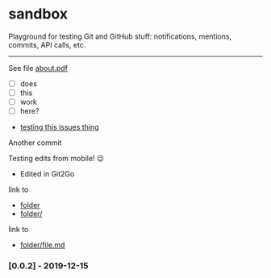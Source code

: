 sandbox
=======

Playground for testing Git and GitHub stuff: notifications, mentions, commits, API calls, etc. 

---

See file [about.pdf](about.pdf)

- [ ] does
- [ ] this
- [ ] work
- [ ] here?

- [testing this issues thing](https://github.com/hugocf/sandbox/issues/1)


Another commit

Testing edits from mobile! 😉

- Edited in Git2Go

link to

- [folder](folder)
- [folder/](folder/)

link to 

- [folder/file.md](folder/file.md)

### [0.0.2] - 2019-12-15

